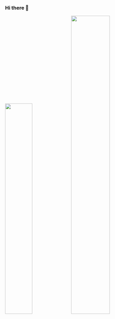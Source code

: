 ### Hi there 👋

<!--
**joaomoraiss/joaomoraiss** is a ✨ _special_ ✨ repository because its `README.md` (this file) appears on your GitHub profile.

Here are some ideas to get you started:

- 🔭 I’m currently working on ...
- 🌱 I’m currently learning ...
- 👯 I’m looking to collaborate on ...
- 🤔 I’m looking for help with ...
- 💬 Ask me about ...
- 📫 How to reach me: ...
- 😄 Pronouns: ...
- ⚡ Fun fact: ...
-->
<img width="42%" src="https://github-readme-stats.vercel.app/api?username=joaomoraiss&count_private=true&show_icons=true&theme=midnight-purple)">
<img width="50%" src="https://github-readme-stats.vercel.app/api/top-langs/?username=joaomoraiss&hide_progress=true)](https://github.com/anuraghazra/github-readme-stats)
">
